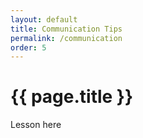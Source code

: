 ```yaml
---
layout: default
title: Communication Tips
permalink: /communication
order: 5
---
```


# {{ page.title }}

Lesson here